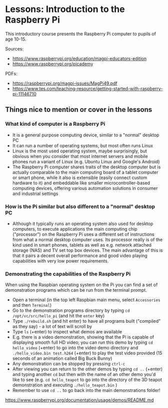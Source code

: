 # Lessons: Introduction to the Raspberry Pi

This introductory course presents the Raspberry Pi computer to pupils of age 10-15.

Sources:
* https://www.raspberrypi.org/education/magpi-educators-edition
* https://www.raspberrypi.org/picademy

PDFs:
- https://raspberrypi.org/magpi-issues/MagPi49.pdf
- https://www.tes.com/teaching-resource/getting-started-with-raspberry-pi-11146710


## Things nice to mention or cover in the lessons

### What kind of computer is a Raspberry Pi

* It is a general purpose computing device, similar to a "normal" desktop PC
* It can run a number of operating systems, but most often runs Linux
* Linux is the most used operating system, maybe surprisingly, but obvious when you consider that most internet servers and
  mobile phones run a variant of Linux (e.g. Ubuntu Linux and Google's Android)
* The Raspberry Pi computer shares traits of the desktop computer but is actually comparable to the main computing board of
  a tablet computer or smart phone, while it also is extensible (easily connect custom hardware to it) and embeddable like
  smaller microcontroller-based computing devices, offering various automation solutions in consumer and industrial settings

### How is the Pi similar but also different to a "normal" desktop PC

* Although it typically runs an operating system also used for desktop computers, to execute applications the main computing
  chip ("processor") on the Raspberry Pi uses a different set of instructions from what a normal desktop computer uses. Its
  processor really is of the kind used in smart phones, tablets as well as e.g. network attached storage (NAS) and TV set 
  top box devices. The main advantage of this is that it pairs a decent overall performance and good video playing
  capabilities with very low power requirements.

### Demonstrating the capabilities of the Raspberry Pi

When using the Raspbian operating system on the Pi you can find a set of demonstration programs which can be run from the
terminal prompt.

* Open a terminal (in the top left Raspbian main menu, select `Accessories` and then `Terminal`)
* Go to the demonstration programs directory by typing `cd /opt/vc/src/hello_pi` (and hit the `enter` key)
* Type `./rebuild.sh` (and hit enter) to have all programs built ("compiled" as they say) - a lot of text will scroll by
* Type `ls` (+enter) to inspect what demos are available
* E.g. there is a video demonstration, showing that the Pi is capable of displaying smooth full HD video; you can run this
  demo by typing `cd hello_video` (+enter) to go into the video demo directory and `./hello_video.bin test.h264` (+enter) to
  play the test video provided (15 seconds of an animation called Big Buck Bunny)
* Any demonstration can be stopped by pressing `ctrl-c`
* After viewing you can return to the other demos by typing `cd ..` (+enter) and typing another `cd` but then with the name
  of an other demo you'd like to see (e.g. `cd hello_teapot` to go into the directory of the 3D teapot demonstration and
  executing `./hello_teapot.bin` )
* Remember to use `cd ..` to go back into the main demonstrations folder!

https://www.raspberrypi.org/documentation/usage/demos/README.md
